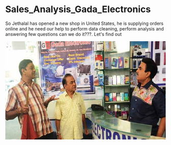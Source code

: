 # Sales_Analysis_Gada_Electronics

So Jethalal has opened a new shop in United States, he is supplying orders online and he need our help to perform data cleaning, perform analysis and answering few questions can we do it???. Let's find out

![GE](Jetha.jpg)

